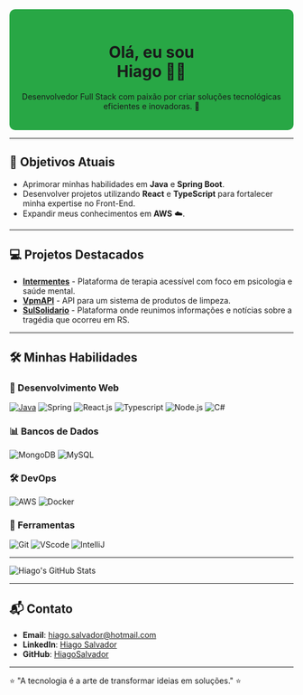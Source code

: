 <div align="center" style="background-color: #28a745; padding: 20px; border-radius: 10px;">
  <h1>Olá, eu sou <br/> Hiago 👨‍💻</h1>
  <p>Desenvolvedor Full Stack com paixão por criar soluções tecnológicas eficientes e inovadoras. 🚀</p>
</div>

---

## 🌟 Objetivos Atuais
- Aprimorar minhas habilidades em **Java** e **Spring Boot**.
- Desenvolver projetos utilizando **React** e **TypeScript** para fortalecer minha expertise no Front-End.
- Expandir meus conhecimentos em **AWS** ☁️.

---

## 💻 Projetos Destacados
- [**Intermentes**](https://github.com/Intermentes/PlataformaIntermentes) - Plataforma de terapia acessível com foco em psicologia e saúde mental.
- [**VpmAPI**](https://github.com/HiagoSalvador/VpmAPI) - API para um sistema de produtos de limpeza.
- [**SulSolidario**](https://github.com/HiagoSalvador/SulSolidario) - Plataforma onde reunimos informações e notícias sobre a tragédia que ocorreu em RS.

---

## 🛠️ Minhas Habilidades

### 🚀 Desenvolvimento Web
[![Java](https://img.shields.io/badge/☕%20Java-007396?style=for-the-badge&logo=java&logoColor=white)](https://www.java.com)
![Spring](https://img.shields.io/badge/Spring-6DB33F?style=for-the-badge&logo=spring&logoColor=white)
![React.js](https://img.shields.io/badge/React-20232A?style=for-the-badge&logo=react&logoColor=61DAFB)
![Typescript](https://img.shields.io/badge/TypeScript-007ACC?style=for-the-badge&logo=typescript&logoColor=white)
![Node.js](https://img.shields.io/badge/Node.js-339933?style=for-the-badge&logo=node.js&logoColor=white)
![C#](https://img.shields.io/badge/C%23-239120?style=for-the-badge&logo=c-sharp&logoColor=white)

### 📊 Bancos de Dados
![MongoDB](https://img.shields.io/badge/MongoDB-4EA94B?style=for-the-badge&logo=mongodb&logoColor=white)
![MySQL](https://img.shields.io/badge/MySQL-4479A1?style=for-the-badge&logo=mysql&logoColor=white)

### 🛠️ DevOps
![AWS](https://img.shields.io/badge/Amazon%20AWS-232F3E?style=for-the-badge&logo=amazon-aws&logoColor=white)
![Docker](https://img.shields.io/badge/Docker-2496ED?style=for-the-badge&logo=docker&logoColor=white)

### 🧰 Ferramentas
![Git](https://img.shields.io/badge/GIT-E44C30?style=for-the-badge&logo=git&logoColor=white)
![VScode](https://img.shields.io/badge/vscode-4285F4?style=for-the-badge&logo=vscode&logoColor=white)
![IntelliJ](https://img.shields.io/badge/intellij-000000?style=for-the-badge&logo=intellij-idea&logoColor=white)

---

![Hiago's GitHub Stats](https://github-readme-stats.vercel.app/api?username=HiagoSalvador&show_icons=true&theme=radical)

---

## 📬 Contato

- **Email**: hiago.salvador@hotmail.com
- **LinkedIn**: [Hiago Salvador](https://www.linkedin.com/in/hiago-salvador/)
- **GitHub**: [HiagoSalvador](https://github.com/HiagoSalvador)

---

⭐ "A tecnologia é a arte de transformar ideias em soluções." ⭐
